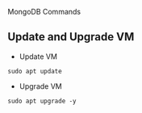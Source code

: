 MongoDB Commands

## Update and Upgrade VM

- Update VM
````
sudo apt update
````
- Upgrade VM
````
sudo apt upgrade -y
````